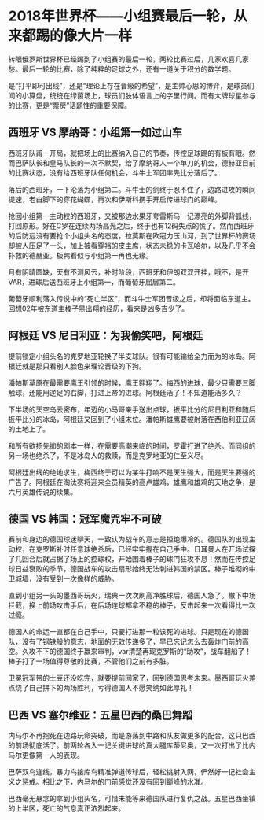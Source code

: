 # 2018年世界杯——小组赛最后一轮，从来都踢的像大片一样

转眼俄罗斯世界杯已经踢到了小组赛的最后一轮，两轮比赛过后，几家欢喜几家愁。最后一轮的比赛，除了纯粹的足球之外，还有一道关于积分的数学题。

是“打平即可出线”，还是“理论上存在晋级的希望”，是主帅心思的博弈，是球员们间的小算盘，统统在绿茵场上，球员们肢体语言上的字里行间。而有大牌球星参与的比赛，更是“票房”话题性的重要保障。

## 西班牙 VS 摩纳哥：小组第一如过山车

西班牙队甫一开局，就把场上的比赛纳入自己的节奏，传控足球踢的有板有眼。然而巴萨队长和皇马队长的一次不默契，给了摩纳哥人一个单刀的机会，德赫亚目前的比赛状态，没有给西班牙队任何机会，斗牛士军团率先比分落后了。

落后的西班牙，一下沦落为小组第二。斗牛士的剑终于忍不住了，边路进攻的瞬间提速，老白脚下的穿花蝴蝶，再次和伊斯科携手开启传进球门的巅峰。

抢回小组第一主动权的西班牙，又被那边水果牙夸雷斯马一记漂亮的外脚背弧线，打回原形。好在C罗在连续两场高光之后，终于也有12码失点的慌了。然而西班牙的后防远没有要抢个小组头名的态度，拉莫斯在欧冠力压山河，到了世界杯的赛场却被人压足了一头，加上被看穿裆的皮主席，状态未稳的卡瓦哈尔，以及几乎不会扑救的德赫亚。板鸭看似与小组第一再也无缘。

月有阴晴圆缺，天有不测风云，补时阶段，西班牙和伊朗双双开挂，哦不，是开VAR，进球后送西班牙上小组第一，而葡萄牙屈居第二。

葡萄牙顺利落入传说中的“死亡半区”，而斗牛士军团晋级之后，却将面临东道主。回想02年被东道主棒子黑出翔的经历，看来是凶多吉少了。

## 阿根廷 VS 尼日利亚：为我偷笑吧，阿根廷

提前锁定小组头名的克罗地亚轮换了半支球队。很有可能输给全力而为的冰岛。阿根廷就是那只看别人脸色来理论晋级的下狗。

潘帕斯草原在最需要鹰王引领的时候，鹰王翱翔了。梅西的进球，最少只需要三脚触球，还能用逆足的右脚，打进上帝的进球。阿根廷活了！不知道能活多久？

下半场的天空乌云密布，年迈的小马哥亲手送出点球，扳平比分的尼日利亚和随后扳平比分的冰岛，阿根廷又回到了小组末位。潘帕斯雄鹰要被射落在西伯利亚辽阔的土地上了。

和所有欲扬先抑的剧本一样，在需要高潮来临的时间，罗霍打进了绝杀。而同组的另一场也绝杀了，不是冰岛人的救赎，而是克罗地亚的仁至义尽。

阿根廷出线的绝地求生，梅西终于可以为某牛打响不是天生强大，而是天生要强的广告了。阿根廷在淘汰赛将迎来全员精英的高卢雄鸡，雄鹰和雄鸡的天地之争，是六月英雄传说的续集。

## 德国 VS 韩国：冠军魔咒牢不可破

赛前和身边的德国球迷聊天，一致认为战车的意志是拒绝爆冷的。德国队的出现主动权，在克罗斯补时任意球绝杀后，已经牢牢握在自己手中。日耳曼人在开场试探了几回合后就占据了场上的控球权，开始围着棒子的球门狂攻不息！然而在传控足球日益衰败的季节，德国战车的攻击扇形始终无法刺进韩国的禁区。棒子堆砌的中卫城墙，没有受到一次像样的威胁。

直到小组另一头的墨西哥玩火，瑞典一次次刷高净胜球后，德国人急了。撤下中场拦截，换上前场攻击手后，在后场连球都拿不稳的棒子，反击起来一次看得比一次过瘾。

德国人的命运一直都在自己手中，只要打进那一粒该死的进球。只是现在的德国队，没有了钢铁般的意志，地面的无效传递多了，早已忘记怎么去轰炸门前的高空。久攻不下的德国终于赢来审判，var清楚再现克罗斯的“助攻”，战车翻船了！棒子打了一场值得尊敬的比赛，不管他们之前有多脏。

卫冕冠军带的土豆还没吃完，就要提前回家了，回到德国思考未来。墨西哥玩火差点烧了自己拼下的两场胜利，亏得德国人不愿笑纳如此厚礼！

## 巴西 VS 塞尔维亚：五星巴西的桑巴舞蹈

内马尔不再抱死在边路玩命突破，而是游荡到中路和队友做更多的配合，这只巴西的前场彻底活了。前两轮各入一记关键进球的真大腿库蒂尼奥，又一次打出了比内马尔更像第一人的表现。

巴萨双鸟连线，暴力鸟接库鸟精准弹道传球后，轻松挑射入网，俨然好一记社会主义之惩戒。相比之下，内马尔的门前感觉还没有回到巅峰的水准。

巴西毫无悬念的拿到小组头名，可惜未能等来德国队进行复仇之战。五星巴西坐镇的上半区，死亡的气息真正浓烈起来。